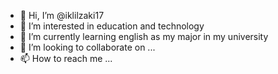 - 👋 Hi, I’m @iklilzaki17
- 👀 I’m interested in education and technology
- 🌱 I’m currently learning english as my major in my university
- 💞️ I’m looking to collaborate on ...
- 📫 How to reach me ...

<!---
iklilzaki17/iklilzaki17 is a ✨ special ✨ repository because its `README.md` (this file) appears on your GitHub profile.
You can click the Preview link to take a look at your changes.
--->
